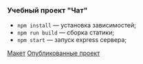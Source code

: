 ### Учебный проект "Чат"

- `npm install` — установка зависимостей;
- `npm run build` — сборка статики;
- `npm start` — запуск express сервера;

[Макет](<https://www.figma.com/file/jNZNeyawyLO3LIZqkumEWD/Chat_external_link-(Copy)?node-id=20%3A287>)
[Опубликованные проект](https://cute-fox-c8db6c.netlify.app/)
